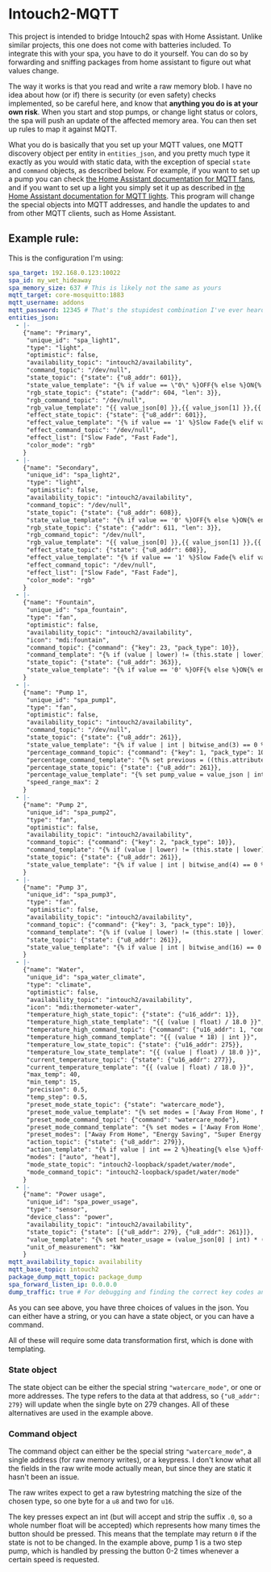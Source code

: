 # Intouch2-MQTT
This project is intended to bridge Intouch2 spas with Home Assistant. Unlike
similar projects, this one does not come with batteries included. To integrate
this with your spa, you have to do it yourself. You can do so by forwarding and
sniffing packages from home assistant to figure out what values change.

The way it works is that you read and write a raw memory blob. I have no idea
about how (or if) there is security (or even safety) checks implemented, so be
careful here, and know that **anything you do is at your own risk**. When you
start and stop pumps, or change light status or colors, the spa will push an
update of the affected memory area. You can then set up rules to map it against
MQTT.

What you do is basically that you set up your MQTT values, one MQTT discovery
object per entity in `entities_json`, and you pretty much type it exactly as
you would with static data, with the exception of special `state` and `command`
objects, as described below. For example, if you want to set up a pump you can
check [the Home Assistant documentation for MQTT
fans](https://www.home-assistant.io/integrations/fan.mqtt/), and if you want to
set up a light you simply set it up as described in [the Home Assistant
documentation for MQTT
lights](https://www.home-assistant.io/integrations/light.mqtt/). This program
will change the special objects into MQTT addresses, and handle the updates to
and from other MQTT clients, such as Home Assistant.

## Example rule:
This is the configuration I'm using:
```yaml
spa_target: 192.168.0.123:10022
spa_id: my_wet_hideaway
spa_memory_size: 637 # This is likely not the same as yours
mqtt_target: core-mosquitto:1883
mqtt_username: addons
mqtt_password: 12345 # That's the stupidest combination I've ever heard in my life! That's the kind of thing an idiot would have on his luggage!
entities_json:
  - |-
    {"name": "Primary",
     "unique_id": "spa_light1",
     "type": "light",
     "optimistic": false,
     "availability_topic": "intouch2/availability",
     "command_topic": "/dev/null",
     "state_topic": {"state": {"u8_addr": 601}},
     "state_value_template": "{% if value == \"0\" %}OFF{% else %}ON{% endif %}",
     "rgb_state_topic": {"state": {"addr": 604, "len": 3}},
     "rgb_command_topic": "/dev/null",
     "rgb_value_template": "{{ value_json[0] }},{{ value_json[1] }},{{ value_json[2] }}",
     "effect_state_topic": {"state": {"u8_addr": 601}},
     "effect_value_template": "{% if value == '1' %}Slow Fade{% elif value == '2' %}Fast Fade{% else %}null{% endif %}",
     "effect_command_topic": "/dev/null",
     "effect_list": ["Slow Fade", "Fast Fade"],
     "color_mode": "rgb"
    }
  - |-
    {"name": "Secondary",
     "unique_id": "spa_light2",
     "type": "light",
     "optimistic": false,
     "availability_topic": "intouch2/availability",
     "command_topic": "/dev/null",
     "state_topic": {"state": {"u8_addr": 608}},
     "state_value_template": "{% if value == '0' %}OFF{% else %}ON{% endif %}",
     "rgb_state_topic": {"state": {"addr": 611, "len": 3}},
     "rgb_command_topic": "/dev/null",
     "rgb_value_template": "{{ value_json[0] }},{{ value_json[1] }},{{ value_json[2] }}",
     "effect_state_topic": {"state": {"u8_addr": 608}},
     "effect_value_template": "{% if value == '1' %}Slow Fade{% elif value == '2' %}Fast Fade{% else %}null{% endif %}",
     "effect_command_topic": "/dev/null",
     "effect_list": ["Slow Fade", "Fast Fade"],
     "color_mode": "rgb"
    }
  - |-
    {"name": "Fountain",
     "unique_id": "spa_fountain",
     "type": "fan",
     "optimistic": false,
     "availability_topic": "intouch2/availability",
     "icon": "mdi:fountain",
     "command_topic": {"command": {"key": 23, "pack_type": 10}},
     "command_template": "{% if (value | lower) != (this.state | lower) %}1{% else %}0{% endif %}",
     "state_topic": {"state": {"u8_addr": 363}},
     "state_value_template": "{% if value == '0' %}OFF{% else %}ON{% endif %}"
    }
  - |-
    {"name": "Pump 1",
     "unique_id": "spa_pump1",
     "type": "fan",
     "optimistic": false,
     "availability_topic": "intouch2/availability",
     "command_topic": "/dev/null",
     "state_topic": {"state": {"u8_addr": 261}},
     "state_value_template": "{% if value | int | bitwise_and(3) == 0 %}OFF{% else %}ON{% endif %}",
     "percentage_command_topic": {"command": {"key": 1, "pack_type": 10}},
     "percentage_command_template": "{% set previous = ((this.attributes.percentage | int) / (this.attributes.percentage_step | int)) | int %}{% set new = value | int %}{{ (new - previous) % 3 | int }}",
     "percentage_state_topic": {"state": {"u8_addr": 261}},
     "percentage_value_template": "{% set pump_value = value_json | int | bitwise_and(3) %}{% if pump_value == 0 %}0{% elif pump_value == 2 %}1{% else %}2{% endif %}",
     "speed_range_max": 2
    }
  - |-
    {"name": "Pump 2",
     "unique_id": "spa_pump2",
     "type": "fan",
     "optimistic": false,
     "availability_topic": "intouch2/availability",
     "command_topic": {"command": {"key": 2, "pack_type": 10}},
     "command_template": "{% if (value | lower) != (this.state | lower) %}1{% else %}0{% endif %}",
     "state_topic": {"state": {"u8_addr": 261}},
     "state_value_template": "{% if value | int | bitwise_and(4) == 0 %}OFF{% else %}ON{% endif %}"
    }
  - |-
    {"name": "Pump 3",
     "unique_id": "spa_pump3",
     "type": "fan",
     "optimistic": false,
     "availability_topic": "intouch2/availability",
     "command_topic": {"command": {"key": 3, "pack_type": 10}},
     "command_template": "{% if (value | lower) != (this.state | lower) %}1{% else %}0{% endif %}",
     "state_topic": {"state": {"u8_addr": 261}},
     "state_value_template": "{% if value | int | bitwise_and(16) == 0 %}OFF{% else %}ON{% endif %}"
    }
  - |-
    {"name": "Water",
     "unique_id": "spa_water_climate",
     "type": "climate",
     "optimistic": false,
     "availability_topic": "intouch2/availability",
     "icon": "mdi:thermometer-water",
     "temperature_high_state_topic": {"state": {"u16_addr": 1}},
     "temperature_high_state_template": "{{ (value | float) / 18.0 }}",
     "temperature_high_command_topic": {"command": {"u16_addr": 1, "config_version": 62, "pack_type": 10, "log_version": 62}},
     "temperature_high_command_template": "{{ (value * 18) | int }}",
     "temperature_low_state_topic": {"state": {"u16_addr": 275}},
     "temperature_low_state_template": "{{ (value | float) / 18.0 }}",
     "current_temperature_topic": {"state": {"u16_addr": 277}},
     "current_temperature_template": "{{ (value | float) / 18.0 }}",
     "max_temp": 40,
     "min_temp": 15,
     "precision": 0.5,
     "temp_step": 0.5,
     "preset_mode_state_topic": {"state": "watercare_mode"},
     "preset_mode_value_template": "{% set modes = ['Away From Home', None, 'Energy Saving', 'Super Energy Saving', 'Weekender'] %}{{ modes[value | int] }}",
     "preset_mode_command_topic": {"command": "watercare_mode"},
     "preset_mode_command_template": "{% set modes = ['Away From Home', 'none', 'Energy Saving', 'Super Energy Saving', 'Weekender'] %}{{ modes.index(value) }}",
     "preset_modes": ["Away From Home", "Energy Saving", "Super Energy Saving", "Weekender"],
     "action_topic": {"state": {"u8_addr": 279}},
     "action_template": "{% if value | int == 2 %}heating{% else %}off{% endif %}",
     "modes": ["auto", "heat"],
     "mode_state_topic": "intouch2-loopback/spadet/water/mode",
     "mode_command_topic": "intouch2-loopback/spadet/water/mode"
    }
  - |-
    {"name": "Power usage",
     "unique_id": "spa_power_usage",
     "type": "sensor",
     "device_class": "power",
     "availability_topic": "intouch2/availability",
     "state_topic": {"state": [{"u8_addr": 279}, {"u8_addr": 261}]},
     "value_template": "{% set heater_usage = (value_json[0] | int) * (3.4/2) %}{% set pump1_usage = ((value_json[1] | int | bitwise_and(2))/2) + (value_json[1] | int | bitwise_and(1)) * 1.5 %}{% set pump2_usage = ((value_json[1] | int | bitwise_and(4))/4) * 1.5 %}{% set pump3_usage = ((value_json[1] | int | bitwise_and(16))/16) * 1.5 %}{{ heater_usage + pump1_usage + pump2_usage + pump3_usage }}",
     "unit_of_measurement": "kW"
    }
mqtt_availability_topic: availability
mqtt_base_topic: intouch2
package_dump_mqtt_topic: package_dump
spa_forward_listen_ip: 0.0.0.0
dump_traffic: true # For debugging and finding the correct key codes and addresses.
```
As you can see above, you have three choices of values in the json. You can
either have a string, or you can have a state object, or you can have a
command.

All of these will require some data transformation first, which is done with templating.

### State object
The state object can be either the special string `"watercare_mode"`, or one or
more addresses. The type refers to the data at that address, so `{"u8_addr":
279}` will update when the single byte on 279 changes. All of these
alternatives are used in the example above.

### Command object
The command object can either be the special string `"watercare_mode"`, a
single address (for raw memory writes), or a keypress. I don't know what all
the fields in the raw write mode actually mean, but since they are static it
hasn't been an issue.

The raw writes expect to get a raw bytestring matching the size of the chosen
type, so one byte for a `u8` and two for `u16`.

The key presses expect an int (but will accept and strip the suffix `.0`, so a
whole number float will be accepted) which represents how many times the button
should be pressed. This means that the template may return `0` if the state is
not to be changed. In the example above, pump 1 is a two step pump, which is
handled by pressing the button 0-2 times whenever a certain speed is requested.
